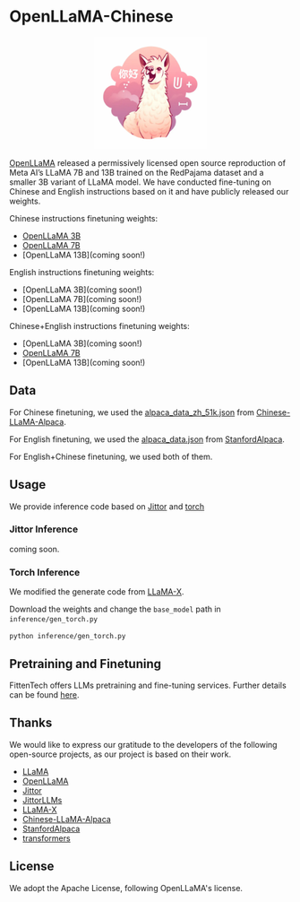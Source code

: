 # OpenLLaMA-Chinese

 <div align=center><img src="media/logo.webp" width = "200" height = "200" /></div>


[OpenLLaMA](https://github.com/openlm-research/open_llama) released a permissively licensed open source reproduction of Meta AI’s LLaMA 7B and 13B trained on the RedPajama dataset and a smaller 3B variant of LLaMA model.
We have conducted fine-tuning on Chinese and English instructions based on it and have publicly released our weights.

Chinese instructions finetuning weights:

- [OpenLLaMA 3B](https://huggingface.co/FittenTech/openllama-chinese-3b)
- [OpenLLaMA 7B](https://huggingface.co/FittenTech/openllama-chinese-7b)
- [OpenLLaMA 13B](coming soon!)

English instructions finetuning weights:
- [OpenLLaMA 3B](coming soon!)
- [OpenLLaMA 7B](coming soon!)
- [OpenLLaMA 13B](coming soon!)

Chinese+English instructions finetuning weights:
- [OpenLLaMA 3B](coming soon!)
- [OpenLLaMA 7B](https://huggingface.co/FittenTech/openllama-chinese-english-7b)
- [OpenLLaMA 13B](coming soon!)

## Data

For Chinese finetuning, we used the [alpaca_data_zh_51k.json](data/alpaca_data_zh_51k.json) from [Chinese-LLaMA-Alpaca](https://github.com/ymcui/Chinese-LLaMA-Alpaca).

For English finetuning, we used the [alpaca_data.json](data/alpaca_data.json) from [StanfordAlpaca](https://github.com/tatsu-lab/stanford_alpaca).

For English+Chinese finetuning, we used both of them.

## Usage
We provide inference code based on [Jittor](https://github.com/Jittor/jittor) and [torch](https://github.com/pytorch/pytorch)

### Jittor Inference
coming soon.

### Torch Inference
We modified the generate code from [LLaMA-X](https://github.com/AetherCortex/Llama-X).

Download the weights and change the `base_model` path in `inference/gen_torch.py`
```shell
python inference/gen_torch.py
```

## Pretraining and Finetuning
FittenTech offers LLMs pretraining and fine-tuning services. Further details can be found [here](https://llm.fittentech.com/).

## Thanks
We would like to express our gratitude to the developers of the following open-source projects, as our project is based on their work.

- [LLaMA](https://github.com/facebookresearch/llama)
- [OpenLLaMA](https://github.com/openlm-research/open_llama)
- [Jittor](https://github.com/Jittor/jittor)
- [JittorLLMs](https://github.com/Jittor/JittorLLMs)
- [LLaMA-X](https://github.com/AetherCortex/Llama-X)
- [Chinese-LLaMA-Alpaca](https://github.com/ymcui/Chinese-LLaMA-Alpaca)
- [StanfordAlpaca](https://github.com/tatsu-lab/stanford_alpaca)
- [transformers](https://github.com/huggingface/transformers)

## License
We adopt the Apache License, following OpenLLaMA's license.
